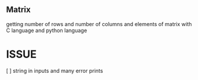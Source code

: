   ## Matrix
  getting number of rows and number of columns and elements of matrix with C language and python language

  # ISSUE
  [ ] string in inputs and many error prints
